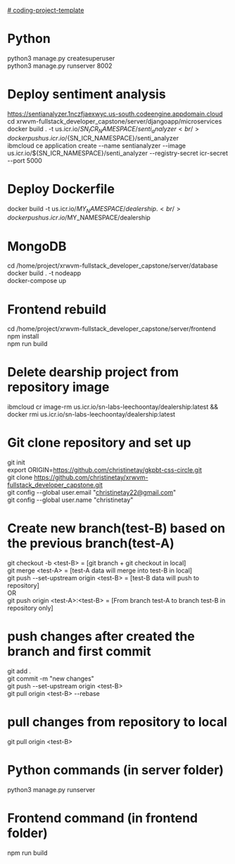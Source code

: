 [# coding-project-template](url)

# Python
python3 manage.py createsuperuser <br/>
python3 manage.py runserver 8002

# Deploy sentiment analysis
https://sentianalyzer.1nczfjaexwyc.us-south.codeengine.appdomain.cloud <br/>
cd xrwvm-fullstack_developer_capstone/server/djangoapp/microservices <br/>
docker build . -t us.icr.io/${SN_ICR_NAMESPACE}/senti_analyzer <br/>
docker push us.icr.io/${SN_ICR_NAMESPACE}/senti_analyzer <br/>
ibmcloud ce application create --name sentianalyzer --image us.icr.io/${SN_ICR_NAMESPACE}/senti_analyzer --registry-secret icr-secret --port 5000

# Deploy Dockerfile 
docker build -t us.icr.io/$MY_NAMESPACE/dealership . <br/>
docker push us.icr.io/$MY_NAMESPACE/dealership <br/>

# MongoDB
cd /home/project/xrwvm-fullstack_developer_capstone/server/database <br/>
docker build . -t nodeapp <br/>
docker-compose up

# Frontend rebuild
cd /home/project/xrwvm-fullstack_developer_capstone/server/frontend <br/>
npm install <br/>
npm run build


# Delete dearship project from repository image
ibmcloud cr image-rm us.icr.io/sn-labs-leechoontay/dealership:latest && docker rmi us.icr.io/sn-labs-leechoontay/dealership:latest


# Git clone repository and set up
git init <br/>
export ORIGIN=https://github.com/christinetay/gkpbt-css-circle.git <br/>
git clone https://github.com/christinetay/xrwvm-fullstack_developer_capstone.git <br/>
git config --global user.email "christinetay22@gmail.com" <br/>
git config --global user.name "christinetay"

# Create new branch(test-B) based on the previous branch(test-A)
git checkout -b \<test-B\> = [git branch + git checkout in local] <br/>
git merge \<test-A\> = [test-A data will merge into test-B in local] <br/>
git push --set-upstream origin \<test-B\> = [test-B data will push to repository] <br/>
OR  <br/>
git push origin \<test-A\>:\<test-B\> = [From branch test-A to branch test-B in repository only] <br/>

# push changes after created the branch and first commit
git add . <br/>
git commit -m "new changes" <br/>
git push --set-upstream origin \<test-B\>  <br/>
git pull origin \<test-B\> --rebase <br/>

# pull changes from repository to local
git pull origin \<test-B\>

# Python commands (in server folder)
python3 manage.py runserver

# Frontend command (in frontend folder)
npm run build


